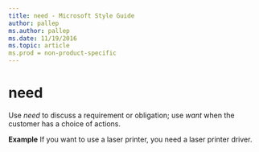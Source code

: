 ```yaml
---
title: need - Microsoft Style Guide
author: pallep
ms.author: pallep
ms.date: 11/19/2016
ms.topic: article
ms.prod = non-product-specific
---
```


# need

Use *need* to discuss a requirement or obligation; use *want* when the customer has a choice of actions.

**Example**
If you want to use a laser printer, you need a laser printer driver.

